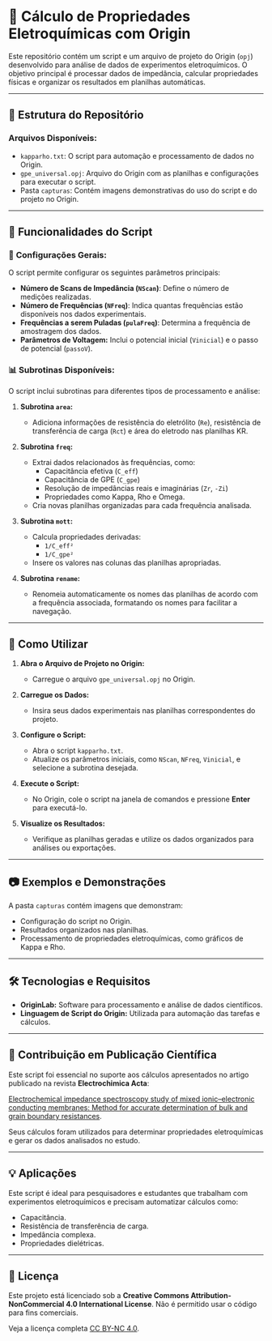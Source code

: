 # 🔬 Cálculo de Propriedades Eletroquímicas com Origin

Este repositório contém um script e um arquivo de projeto do Origin (`opj`) desenvolvido para análise de dados de experimentos eletroquímicos. O objetivo principal é processar dados de impedância, calcular propriedades físicas e organizar os resultados em planilhas automáticas.

---

## 📂 Estrutura do Repositório

### **Arquivos Disponíveis:**
- `kapparho.txt`: O script para automação e processamento de dados no Origin.
- `gpe_universal.opj`: Arquivo do Origin com as planilhas e configurações para executar o script.
- Pasta `capturas`: Contém imagens demonstrativas do uso do script e do projeto no Origin.

---

## 🚀 Funcionalidades do Script

### 🔧 **Configurações Gerais:**
O script permite configurar os seguintes parâmetros principais:
- **Número de Scans de Impedância (`NScan`)**: Define o número de medições realizadas.
- **Número de Frequências (`NFreq`)**: Indica quantas frequências estão disponíveis nos dados experimentais.
- **Frequências a serem Puladas (`pulaFreq`)**: Determina a frequência de amostragem dos dados.
- **Parâmetros de Voltagem:** Inclui o potencial inicial (`Vinicial`) e o passo de potencial (`passoV`).

### 📊 **Subrotinas Disponíveis:**
O script inclui subrotinas para diferentes tipos de processamento e análise:

1. **Subrotina `area`:**
   - Adiciona informações de resistência do eletrólito (`Re`), resistência de transferência de carga (`Rct`) e área do eletrodo nas planilhas KR.

2. **Subrotina `freq`:**
   - Extrai dados relacionados às frequências, como:
     - Capacitância efetiva (`C_eff`)
     - Capacitância de GPE (`C_gpe`)
     - Resolução de impedâncias reais e imaginárias (`Zr`, `-Zi`)
     - Propriedades como Kappa, Rho e Omega.
   - Cria novas planilhas organizadas para cada frequência analisada.

3. **Subrotina `mott`:**
   - Calcula propriedades derivadas:
     - `1/C_eff²`
     - `1/C_gpe²`
   - Insere os valores nas colunas das planilhas apropriadas.

4. **Subrotina `rename`:**
   - Renomeia automaticamente os nomes das planilhas de acordo com a frequência associada, formatando os nomes para facilitar a navegação.

---

## 📖 Como Utilizar

1. **Abra o Arquivo de Projeto no Origin:**
   - Carregue o arquivo `gpe_universal.opj` no Origin.

2. **Carregue os Dados:**
   - Insira seus dados experimentais nas planilhas correspondentes do projeto.

3. **Configure o Script:**
   - Abra o script `kapparho.txt`.
   - Atualize os parâmetros iniciais, como `NScan`, `NFreq`, `Vinicial`, e selecione a subrotina desejada.

4. **Execute o Script:**
   - No Origin, cole o script na janela de comandos e pressione **Enter** para executá-lo.

5. **Visualize os Resultados:**
   - Verifique as planilhas geradas e utilize os dados organizados para análises ou exportações.

---

## 📷 Exemplos e Demonstrações

A pasta `capturas` contém imagens que demonstram:
- Configuração do script no Origin.
- Resultados organizados nas planilhas.
- Processamento de propriedades eletroquímicas, como gráficos de Kappa e Rho.

---

## 🛠️ Tecnologias e Requisitos

- **OriginLab:** Software para processamento e análise de dados científicos.
- **Linguagem de Script do Origin:** Utilizada para automação das tarefas e cálculos.

---

## 📝 Contribuição em Publicação Científica
Este script foi essencial no suporte aos cálculos apresentados no artigo publicado na revista **Electrochimica Acta**:

[Electrochemical impedance spectroscopy study of mixed ionic–electronic conducting membranes: Method for accurate determination of bulk and grain boundary resistances](https://www.sciencedirect.com/science/article/pii/S0013468621010860).

Seus cálculos foram utilizados para determinar propriedades eletroquímicas e gerar os dados analisados no estudo.

---

## 💡 Aplicações
Este script é ideal para pesquisadores e estudantes que trabalham com experimentos eletroquímicos e precisam automatizar cálculos como:
- Capacitância.
- Resistência de transferência de carga.
- Impedância complexa.
- Propriedades dielétricas.

---

## 📄 Licença

Este projeto está licenciado sob a **Creative Commons Attribution-NonCommercial 4.0 International License**. Não é permitido usar o código para fins comerciais.

Veja a licença completa [CC BY-NC 4.0](/creativecommons.org/licenses/by-nc/4.0/deed.pt-br).
